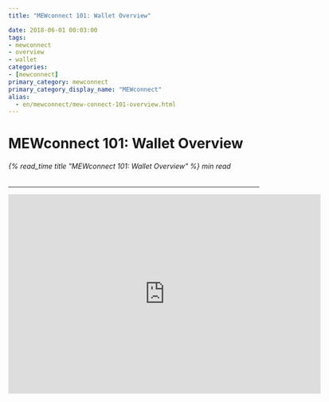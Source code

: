```yaml
---
title: "MEWconnect 101: Wallet Overview"

date: 2018-06-01 00:03:00
tags:
- mewconnect
- overview
- wallet
categories:
- [mewconnect]
primary_category: mewconnect
primary_category_display_name: "MEWconnect"
alias:
  - en/mewconnect/mew-connect-101-overview.html
---
```


# **MEWconnect 101: Wallet Overview**

###### {% read_time title "MEWconnect 101: Wallet Overview" %} min read

* * *

<div class="youtube-video">
<iframe width="627" height="400" src="https://www.youtube.com/embed/RjgxxNgTBGM" frameborder="0" allow="accelerometer; autoplay; encrypted-media; gyroscope; picture-in-picture" allowfullscreen></iframe>
</div>
